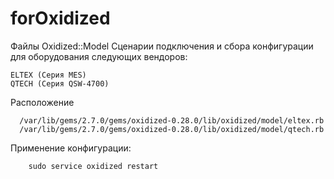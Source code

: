 # forOxidized
Файлы  Oxidized::Model
Сценарии подключения и сбора конфигурации для оборудования следующих вендоров:

    ELTEX (Серия MES)
    QTECH (Серия QSW-4700)
    
Расположение

      /var/lib/gems/2.7.0/gems/oxidized-0.28.0/lib/oxidized/model/eltex.rb
      /var/lib/gems/2.7.0/gems/oxidized-0.28.0/lib/oxidized/model/qtech.rb

Применение конфигурации:

        sudo service oxidized restart
